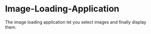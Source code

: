 # Image-Loading-Application
The image loading application let you select images and finally display them.
